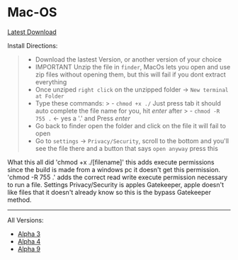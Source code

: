 # Mac-OS

<a href="/downloads/Mac/Alpha9.zip">Latest Download</a>


Install Directions:

> - Download the lastest Version, or another version of your choice
> - IMPORTANT Unzip the file in `finder`, MacOs lets you open and use zip files without opening them, but this will fail if you dont extract everything
> - Once unziped `right click` on the unzipped folder -> `New terminal at Folder`
> - Type these commands:
    >     - `chmod +x ./` Just press tab it should auto complete the file name for you, hit _enter_ after
    >     - `chmod -R 755 .` <- yes a '.' and Press _enter_
> - Go back to finder open the folder and click on the file it will fail to open
> - Go to `settings` -> `Privacy/Security`, scroll to the bottom and you'll see the file there and a button that says `open anyway` press this

What this all did 'chmod +x ./[filename]' this adds execute permissions since the build is made from a windows pc it doesn't get this permission.
'chmod -R 755 .' adds the correct read write execute permission necessary to run a file.
Settings Privacy/Security is apples Gatekeeper, apple doesn't like files that it doesn't already know so this is the bypass Gatekeeper method.

---

All Versions:

- <a href="/downloads/Mac/Alpha3.zip">Alpha 3</a>
- <a href="/downloads/Mac/Alpha4.zip">Alpha 4</a>
- <a href="/downloads/Mac/Alpha9.zip">Alpha 9</a>